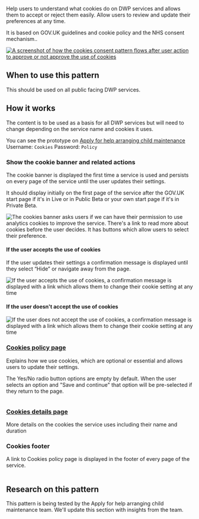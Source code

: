 Help users to understand what cookies do on DWP services and allows them to accept or reject them easily. Allow users to review and update their preferences at any time.

It is based on GOV.UK guidelines and cookie policy and the NHS consent mechanism..

<a href="/public/images/cookies/cookies-flow.png">
    <img src="/public/images/cookies/cookies-flow.png" alt="A screenshot of how the cookies consent pattern flows after user action to approve or not approve the use of cookies" />
</a>

## When to use this pattern

This should be used on all public facing DWP services.

## How it works

The content is to be used as a basis for all DWP services but will need to change depending on the service name and cookies it uses.

You can see the prototype on <a href="https://pension-age.herokuapp.com/cookies/apply_cmg_start_banner_v2.html" alt="">Apply for help arranging child maintenance</a>
Username: <code>Cookies</code>
Password: <code>Policy</code>

### Show the cookie banner and related actions
The cookie banner is displayed the first time a service is used and persists on every page of the service until the user updates their settings.

It should display initially on the first page of the service after the GOV.UK start page if it's in Live or in Public Beta or your own start page if it's in Private Beta.

<img src="/public/images/cookies/cookies-banner.png" alt="The cookies banner asks users if we can have their permission to use analytics cookies to improve the service. There's a link to read more about cookies before the user decides. It has buttons which allow users to select their preference." />

#### If the user accepts the use of cookies

If the user updates their settings a confirmation message is displayed until they select “Hide” or navigate away from the page.

<img src="/public/images/cookies/cookies-accept.png" alt="If the user accepts the use of cookies, a confirmation message is displayed with a link which allows them to change their cookie setting at any time" />

#### If the user doesn't accept the use of cookies

<img src="/public/images/cookies/cookies-reject.png" alt="If the user does not accept the use of cookies, a confirmation message is displayed with a link which allows them to change their cookie setting at any time" />

### <a href="https://pension-age.herokuapp.com/cookies/cookie_policy">Cookies policy page</a>

Explains how we use cookies, which are optional or essential and allows users to update their settings.

The Yes/No radio button options are empty by default. When the user selects an option and "Save and continue" that option will be pre-selected if they return to the page.

<img src="/public/images/cookies/cookies-accept-reject.png" alt="" />

### <a href="https://pension-age.herokuapp.com/cookies/cookies_details">Cookies details page</a>

More details on the cookies the service uses including their name and duration

### Cookies footer

A link to Cookies policy page is displayed in the footer of every page of the service.

<img src="/public/images/cookies/cookies-footer.png" alt="" />

## Research on this pattern

This pattern is being tested by the Apply for help arranging child maintenance team. We'll update this section with insights from the team.